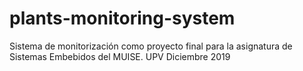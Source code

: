# plants-monitoring-system
Sistema de monitorización como proyecto final para la asignatura de Sistemas Embebidos del MUISE. UPV Diciembre 2019
